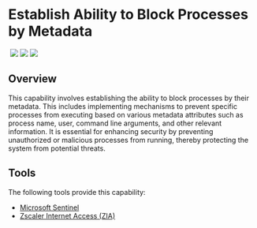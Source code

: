 # Establish Ability to Block Processes by Metadata
&nbsp;![](https://img.shields.io/badge/ID-C1408-blue)&nbsp;![](https://img.shields.io/badge/Phase-Preparation_%28P0001%29-blue)&nbsp;![](https://img.shields.io/badge/Category-Process-blue)
## Overview
This capability involves establishing the ability to block processes by their metadata. This includes implementing mechanisms to prevent specific processes from executing based on various metadata attributes such as process name, user, command line arguments, and other relevant information. It is essential for enhancing security by preventing unauthorized or malicious processes from running, thereby protecting the system from potential threats.

## Tools
The following tools provide this capability:

- [Microsoft Sentinel](../tool/ms-sentinel/C1408.md)
- [Zscaler Internet Access (ZIA)](../tool/zscaler-zia/C1408.md)